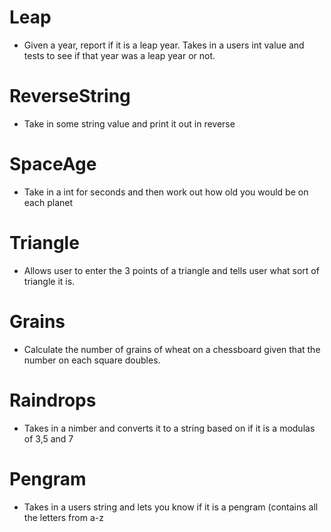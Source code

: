 # Leap
* Given a year, report if it is a leap year.
Takes in a users int value and tests to see if that year was a leap year or not.

# ReverseString
* Take in some string value and print it out in reverse

# SpaceAge
* Take in a int for seconds and then work out how old you would be on each planet

# Triangle
* Allows user to enter the 3 points of a triangle and tells user what sort of triangle it is.

# Grains
* Calculate the number of grains of wheat on a chessboard given that the number on each square doubles.

# Raindrops
* Takes in a nimber and converts it to a string based on if it is a modulas of 3,5 and 7

# Pengram
* Takes in a users string and lets you know if it is a pengram (contains all the letters from a-z